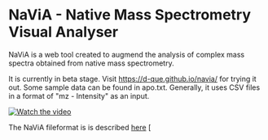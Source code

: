 # NaViA - Native Mass Spectrometry Visual Analyser

NaViA is a web tool created to augmend the analysis of complex mass spectra obtained from native mass spectrometry.

It is currently in beta stage. Visit https://d-que.github.io/navia/ for trying it out. Some sample data can be found in apo.txt. Generally, it uses CSV files in a format of "mz - Intensity" as an input.

[![Watch the video](https://img.youtube.com/vi/v=rxaDmRCowT/maxresdefault.jpg)](https://www.youtube.com/watch?v=rxaDmRCowTo)

The NaViA fileformat is is described [here](navia_fileformat.md)
[
